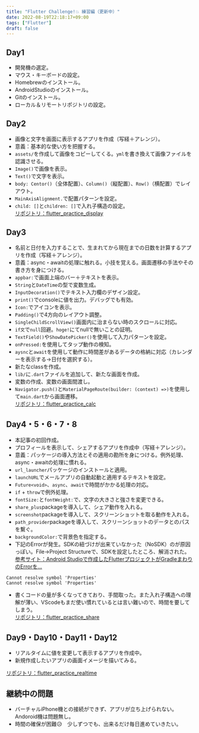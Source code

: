 ```yaml
---
title: "Flutter Challenge!💥 練習編（更新中）"
date: 2022-08-19T22:18:17+09:00
tags: ["Flutter"]
draft: false
---
```

## Day1
- 開発機の選定。
- マウス・キーボードの設定。
- Homebrewのインストール。
- AndroidStudioのインストール。
- Gitのインストール。
- ローカル＆リモートリポジトリの設定。

## Day2
- 画像と文字を画面に表示するアプリを作成（写経＋アレンジ）。
- 意義：基本的な使い方を把握する。
- `assets/`を作成して画像をコピーしてくる。`yml`を書き換えて画像ファイルを認識させる。
- `Image()`で画像を表示。
- `Text()`で文字を表示。
- `body: Centor()`（全体配置）、`Column()`（縦配置）、`Row()`（横配置）でレイアウト。
- `MainAxisAlignment.`で配置パターンを設定。
- `child: []`と`children: []`で入れ子構造の設定。  
[リポジトリ：flutter_practice_display](https://github.com/watobii/flutter_practice_display)

## Day3
- 名前と日付を入力することで、生まれてから現在までの日数を計算するアプリを作成（写経＋アレンジ）。
- 意義：async・awaitの処理に触れる。小技を覚える。画面遷移の手法やその書き方を身につける。
- `appbar:`で画面上端のバー＋テキストを表示。
- `String`と`DateTime`の型で変数生成。
- `InputDecoration()`でテキスト入力欄のデザイン設定。
- `print()`でconsoleに値を出力。デバッグでも有効。
- `Icon:`でアイコンを表示。
- `Padding()`で4方向のレイアウト調整。
- `SingleChildScrollView()`画面内に治まらない時のスクロールに対応。
- `if文`で`null`回避。`hoge!`にてnullで無いことの証明。
-  `TextField()`や`ShowDatePicker()`を使用して入力パターンを設定。
- `onPressed:`を使用してタップ動作の検知。
- `aysnc`と`await`を使用して動作に時間差があるデータの格納に対応（カレンダーを表示する→日付を選択する）。
- 新たなclassを作成。
- `lib/`に`.dart`ファイルを追加して、新たな画面を作成。
- 変数の作成、変数の画面間渡し。
- `Navigator.push()`と`MaterialPageRoute(builder: (context) =>)`を使用して`main.dart`から画面遷移。  
[リポジトリ：flutter_practice_calc](https://github.com/watobii/flutter_practice_calc)

## Day4・5・6・7・8
- 本記事の初回作成。
- プロフィールを表示して、シェアするアプリを作成中（写経＋アレンジ）。
- 意義：パッケージの導入方法とその適用の勘所を身につける。例外処理、async・awaitの処理に慣れる。
- `url_launcher`パッケージのインストールと適用。
- `launchURL`でメールアプリの自動起動と適用するテキストを設定。
- `Future<void>`、`async`、`await`で時間がかかる処理の対応。
- `if` + `throw`で例外処理。
- `fontSize:`と`fontWeight:`で、文字の大きさと強さを変更できる。
- `share_plus`packageを導入して、シェア動作を入れる。
- `screenshot`packageを導入して、スクリーンショットを取る動作を入れる。
- `path_provider`packageを導入して、スクリーンショットのデータとのパスを繋ぐ。
- `backgroundColor:`で背景色を指定する。
- 下記のErrorが発生。SDKの紐づけが出来ていなかった（NoSDK）のが原因っぽい。File→Project Structureで、SDKを設定したところ、解消された。  
[参考サイト：Android Studioで作成したFlutterプロジェクトがGradleまわりのErrorを...](https://shn-hsn.hatenablog.com/entry/2020/01/02/162242)
```none
Cannot resolve symbol 'Properties'
Cannot resolve symbol 'Properties'
```
- 書くコードの量が多くなってきており、手間取った。また入れ子構造への理解が薄い、VScodeもまだ使い慣れているとは言い難いので、時間を要してしまう。  
[リポジトリ：flutter_practice_share](https://github.com/watobii/flutter_practice_share)  

## Day9・Day10・Day11・Day12
- リアルタイムに値を変更して表示するアプリを作成中。
- 新規作成したいアプリの画面イメージを描いてみる。 

[リポジトリ：flutter_practice_realtime](https://github.com/watobii/flutter_practice_realtime/settings)

## 継続中の問題
- バーチャルiPhone機との接続ができず、アプリが立ち上げられない。Andoroid機は問題無し。
- 時間の確保が困難😥　少しずつでも、出来るだけ毎日進めていきたい。